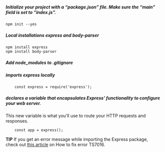##### Initialize your project with a “package.json” file. Make sure the “main” field is set to “index.js”.
```
npm init --yes
```
##### Local installations express and body-parser
```
npm install express
npm install body-parser
```

##### Add node_modules to .gitignore

##### imports express locally
```
    const express = require('express');
```

##### declares a variable that encapsulates Express’ functionality to configure your web server.

This new variable is what you’ll use to route your HTTP requests and responses.

```
    const app = express();
```
**TIP** 
If you get an error message while importing the Express package, check out [this article](https://pjausovec.medium.com/how-to-fix-error-ts7016-could-not-find-a-declaration-file-for-module-xyz-has-an-any-type-ecab588800a8) on How to fix error TS7016.
